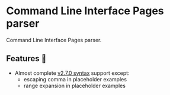 # Command Line Interface Pages parser

Command Line Interface Pages parser.

## Features :rocket:

- Almost complete [v2.7.0 syntax](https://github.com/command-line-interface-pages/syntax/blob/main/base.md) support except:
  - escaping comma in placeholder examples
  - range expansion in placeholder examples
